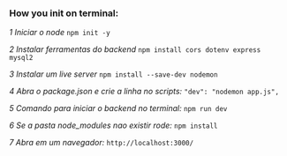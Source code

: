 ### How you init on terminal:

*1 Iniciar o node*
`npm init -y`

*2 Instalar ferramentas do backend*
`npm install cors dotenv express mysql2`

*3 Instalar um live server*
`npm install --save-dev nodemon`

*4 Abra o package.json e crie a linha no scripts:*
`"dev": "nodemon app.js",`

*5 Comando para iniciar o backend no terminal:*
`npm run dev`

*6 Se a pasta node_modules nao existir rode:* 
`npm install`

*7 Abra em um navegador:*
`http://localhost:3000/`
